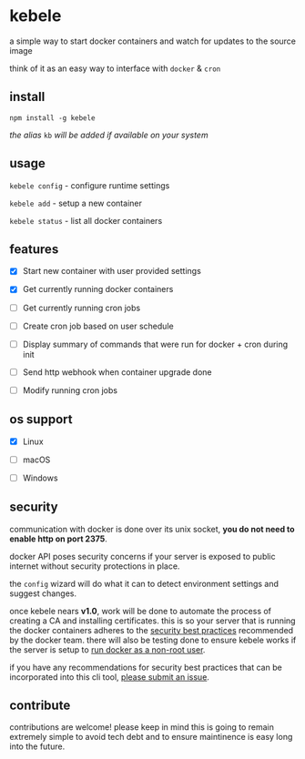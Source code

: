 # kebele

a simple way to start docker containers and watch for updates to the source image

think of it as an easy way to interface with `docker` & `cron`


## install

`npm install -g kebele`

*the alias* `kb` *will be added if available on your system*


## usage
`kebele config` - configure runtime settings

`kebele add` - setup a new container

`kebele status` - list all docker containers


## features

- [x] Start new container with user provided settings
- [x] Get currently running docker containers
- [ ] Get currently running cron jobs
- [ ] Create cron job based on user schedule
- [ ] Display summary of commands that were run for docker + cron during init
- [ ] Send http webhook when container upgrade done
- [ ] Modify running cron jobs


## os support

- [x] Linux
- [ ] macOS
- [ ] Windows


## security

communication with docker is done over its unix socket, **you do not need to enable http on port 2375**.

docker API poses security concerns if your server is exposed to public internet without security protections in place.

the `config` wizard will do what it can to detect environment settings and suggest changes.

once kebele nears **v1.0**, work will be done to automate the process of creating a CA and installing certificates. this is so your server that is running the docker containers adheres to the [security best practices](https://docs.docker.com/engine/security/protect-access/) recommended by the docker team. there will also be testing done to ensure kebele works if the server is setup to [run docker as a non-root user](https://docs.docker.com/engine/install/linux-postinstall/#manage-docker-as-a-non-root-user).

if you have any recommendations for security best practices that can be incorporated into this cli tool, [please submit an issue](https://github.com/samifouad/kebele/issues).


## contribute

contributions are welcome! please keep in mind this is going to remain extremely simple to avoid tech debt and to ensure maintinence is easy long into the future.
